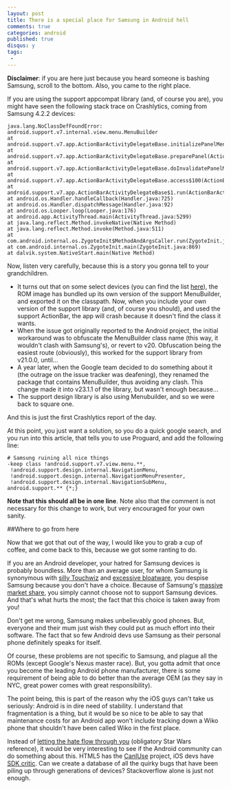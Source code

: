 ```yaml
---
layout: post
title: There is a special place for Samsung in Android hell
comments: true
categories: android
published: true
disqus: y
tags:
 -
---
```


**Disclaimer**: if you are here just because you heard someone is bashing Samsung, scroll to the bottom. Also, you came to the right place.

If you are using the support appcompat library (and, of course you are), you might have seen the following stack trace on Crashlytics, coming from Samsung 4.2.2 devices:

```
java.lang.NoClassDefFoundError: android.support.v7.internal.view.menu.MenuBuilder
at android.support.v7.app.ActionBarActivityDelegateBase.initializePanelMenu(ActionBarActivityDelegateBase.java:991)
at android.support.v7.app.ActionBarActivityDelegateBase.preparePanel(ActionBarActivityDelegateBase.java:1041)
at android.support.v7.app.ActionBarActivityDelegateBase.doInvalidatePanelMenu(ActionBarActivityDelegateBase.java:1259)
at android.support.v7.app.ActionBarActivityDelegateBase.access$100(ActionBarActivityDelegateBase.java:80)
at android.support.v7.app.ActionBarActivityDelegateBase$1.run(ActionBarActivityDelegateBase.java:116)
at android.os.Handler.handleCallback(Handler.java:725)
at android.os.Handler.dispatchMessage(Handler.java:92)
at android.os.Looper.loop(Looper.java:176)
at android.app.ActivityThread.main(ActivityThread.java:5299)
at java.lang.reflect.Method.invokeNative(Native Method)
at java.lang.reflect.Method.invoke(Method.java:511)
at com.android.internal.os.ZygoteInit$MethodAndArgsCaller.run(ZygoteInit.java:1102)
at com.android.internal.os.ZygoteInit.main(ZygoteInit.java:869)
at dalvik.system.NativeStart.main(Native Method)
```

Now, listen very carefully, because this is a story you gonna tell to your grandchildren. 

- It turns out that on some select devices (you can find the list [here](https://code.google.com/p/android/issues/detail?id=78377#c311)), the ROM image has bundled up its own version of the support MenuBuilder, and exported it on the classpath. Now, when you include your own version of the support library (and, of course you should), and used the support ActionBar, the app will crash because it doesn't find the class it wants.
- When the issue got originally reported to the Android project, the initial workaround was to obfuscate the MenuBuilder class name (this way, it wouldn't clash with Samsung's), or revert to v20. Obfuscation being the easiest route (obviously), this worked for the support library from v21.0.0, until...
- A year later, when the Google team decided to do something about it (the outrage on the issue tracker was deafening), they renamed the package that contains MenuBuilder, thus avoiding any clash. This change made it into v23.1.1 of the library, but wasn't enough because...
- The support design library is also using Menubuilder, and so we were back to square one.

And this is just the first Crashlytics report of the day.

At this point, you just want a solution, so you do a quick google search, and you run into this article, that tells you to use Proguard, and add the following line:

```
# Samsung ruining all nice things
-keep class !android.support.v7.view.menu.**,
 !android.support.design.internal.NavigationMenu,
 !android.support.design.internal.NavigationMenuPresenter,
 !android.support.design.internal.NavigationSubMenu, 
android.support.** {*;}
```

**Note that this should all be in one line**. Note also that the comment is not necessary for this change to work, but very encouraged for your own sanity.


##Where to go from here

Now that we got that out of the way, I would like you to grab a cup of coffee, and come back to this, because we got some ranting to do.

If you are an Android developer, your hatred for Samsung devices is probably boundless. More than an average user, for whom Samsung is synonymous with [silly Touchwiz](http://www.androidauthority.com/community/threads/why-most-of-the-people-hate-samsung.588/) and [excessive bloatware](https://www.reddit.com/r/Android/comments/1zyo91/why_the_hate_for_samsung/), you despise Samsung because you don't have a choice. Because of Samsung's [massive market share](http://www.cnet.com/news/samsung-continues-to-rule-over-apple-in-smartphone-market/), you simply cannot choose not to support Samsung devices. And that's what hurts the most; the fact that this choice is taken away from you!

Don't get me wrong, Samsung makes unbelievably good phones. But, everyone and their mum just wish they could put as much effort into their software. The fact that so few Android devs use Samsung as their personal phone definitely speaks for itself.

Of course, these problems are not specific to Samsung, and plague all the ROMs (except Google's Nexus master race). But, you gotta admit that once you become the leading Android phone manufacturer, there is some requirement of being able to do better than the average OEM (as they say in NYC, great power comes with great responsibility).

The point being, this is part of the reason why the iOS guys can't take us seriously: Android is in dire need of stability. I understand that fragmentation is a thing, but it would be so nice to be able to say that maintenance costs for an Android app won't include tracking down a Wiko phone that shouldn't have been called Wiko in the first place.

Instead of [letting the hate flow through you](https://www.youtube.com/watch?v=_Avn2nT16FA) (obligatory Star Wars reference), it would be very interesting to see if the Android community can do something about this. HTML5 has the [CanIUse](http://caniuse.com/) project, iOS devs have [SDK critic](http://www.sdkcritic.com/). Can we create a database of all the quirky bugs that have been piling up through generations of devices? Stackoverflow alone is just not enough.

